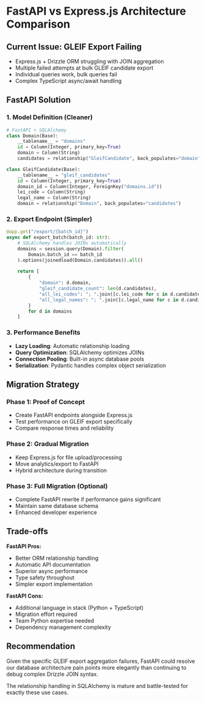 # FastAPI vs Express.js Architecture Comparison

## Current Issue: GLEIF Export Failing
- Express.js + Drizzle ORM struggling with JOIN aggregation
- Multiple failed attempts at bulk GLEIF candidate export
- Individual queries work, bulk queries fail
- Complex TypeScript async/await handling

## FastAPI Solution

### 1. Model Definition (Cleaner)
```python
# FastAPI + SQLAlchemy
class Domain(Base):
    __tablename__ = "domains"
    id = Column(Integer, primary_key=True)
    domain = Column(String)
    candidates = relationship("GleifCandidate", back_populates="domain")

class GleifCandidate(Base):
    __tablename__ = "gleif_candidates"
    id = Column(Integer, primary_key=True)
    domain_id = Column(Integer, ForeignKey("domains.id"))
    lei_code = Column(String)
    legal_name = Column(String)
    domain = relationship("Domain", back_populates="candidates")
```

### 2. Export Endpoint (Simpler)
```python
@app.get("/export/{batch_id}")
async def export_batch(batch_id: str):
    # SQLAlchemy handles JOINs automatically
    domains = session.query(Domain).filter(
        Domain.batch_id == batch_id
    ).options(joinedload(Domain.candidates)).all()
    
    return [
        {
            "domain": d.domain,
            "gleif_candidate_count": len(d.candidates),
            "all_lei_codes": "; ".join([c.lei_code for c in d.candidates]),
            "all_legal_names": "; ".join([c.legal_name for c in d.candidates])
        }
        for d in domains
    ]
```

### 3. Performance Benefits
- **Lazy Loading**: Automatic relationship loading
- **Query Optimization**: SQLAlchemy optimizes JOINs
- **Connection Pooling**: Built-in async database pools
- **Serialization**: Pydantic handles complex object serialization

## Migration Strategy

### Phase 1: Proof of Concept
- Create FastAPI endpoints alongside Express.js
- Test performance on GLEIF export specifically
- Compare response times and reliability

### Phase 2: Gradual Migration
- Keep Express.js for file upload/processing
- Move analytics/export to FastAPI
- Hybrid architecture during transition

### Phase 3: Full Migration (Optional)
- Complete FastAPI rewrite if performance gains significant
- Maintain same database schema
- Enhanced developer experience

## Trade-offs

**FastAPI Pros:**
- Better ORM relationship handling
- Automatic API documentation
- Superior async performance
- Type safety throughout
- Simpler export implementation

**FastAPI Cons:**
- Additional language in stack (Python + TypeScript)
- Migration effort required
- Team Python expertise needed
- Dependency management complexity

## Recommendation

Given the specific GLEIF export aggregation failures, FastAPI could resolve our database architecture pain points more elegantly than continuing to debug complex Drizzle JOIN syntax.

The relationship handling in SQLAlchemy is mature and battle-tested for exactly these use cases.